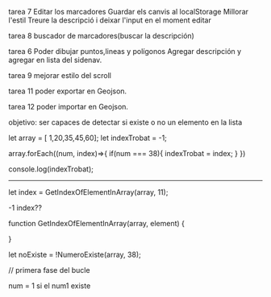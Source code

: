 


tarea 7 
Editar los marcadores
Guardar els canvis al localStorage
Millorar l'estil 
Treure la descripció i deixar l'input en el moment editar



tarea 8 
buscador de marcadores(buscar la descripción)


tarea 6 
Poder dibujar puntos,lineas y polígonos
Agregar descripción y agregar en lista del sidenav.



tarea 9
mejorar estilo del scroll


tarea 11
poder exportar en Geojson.

tarea 12
poder importar en Geojson.




objetivo: ser capaces de detectar si existe o no un elemento en la lista

let array = [ 1,20,35,45,60];
let indexTrobat = -1;

array.forEach((num, index)=>{
  if(num === 38){
    indexTrobat = index;
  }
})

console.log(indexTrobat);

----------------------


let index = GetIndexOfElementInArray(array, 11);

-1
index??

function GetIndexOfElementInArray(array, element) {

}





let noExiste = !NumeroExiste(array, 38);

// primera fase del bucle

num = 1
si el num1 existe


